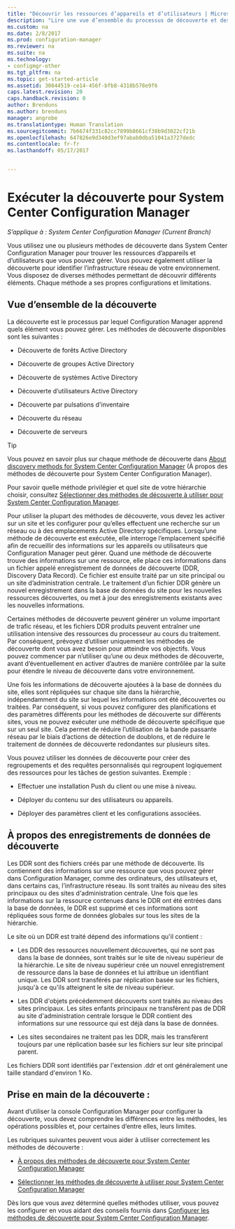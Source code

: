 ```yaml
---
title: "Découvrir les ressources d’appareils et d’utilisateurs | Microsoft Docs"
description: "Lire une vue d’ensemble du processus de découverte et des enregistrements de données de découverte."
ms.custom: na
ms.date: 2/8/2017
ms.prod: configuration-manager
ms.reviewer: na
ms.suite: na
ms.technology:
- configmgr-other
ms.tgt_pltfrm: na
ms.topic: get-started-article
ms.assetid: 30844519-ce14-456f-bfb8-4318b578e9f6
caps.latest.revision: 20
caps.handback.revision: 0
author: Brenduns
ms.author: brenduns
manager: angrobe
ms.translationtype: Human Translation
ms.sourcegitcommit: 7b6674f331c82cc7899b8661cf38b9d3022cf21b
ms.openlocfilehash: 647826e9d340d3ef97abab0dba51041a3727dedc
ms.contentlocale: fr-fr
ms.lasthandoff: 05/17/2017


---
```

# <a name="run-discovery-for-system-center-configuration-manager"></a>Exécuter la découverte pour System Center Configuration Manager

*S’applique à : System Center Configuration Manager (Current Branch)*

Vous utilisez une ou plusieurs méthodes de découverte dans System Center Configuration Manager pour trouver les ressources d’appareils et d’utilisateurs que vous pouvez gérer. Vous pouvez également utiliser la découverte pour identifier l’infrastructure réseau de votre environnement. Vous disposez de diverses méthodes permettant de découvrir différents éléments. Chaque méthode a ses propres configurations et limitations.  

## <a name="overview-of-discovery"></a>Vue d’ensemble de la découverte  
 La découverte est le processus par lequel Configuration Manager apprend quels élément vous pouvez gérer. Les méthodes de découverte disponibles sont les suivantes :  

-   Découverte de forêts Active Directory  

-   Découverte de groupes Active Directory  

-   Découverte de systèmes Active Directory  

-   Découverte d’utilisateurs Active Directory  

-   Découverte par pulsations d'inventaire  

-   Découverte du réseau  

-   Découverte de serveurs  

> [!TIP]  
>  Vous pouvez en savoir plus sur chaque méthode de découverte dans [About discovery methods for System Center Configuration Manager](../../../../core/servers/deploy/configure/about-discovery-methods.md) (À propos des méthodes de découverte pour System Center Configuration Manager).  
>   
>  Pour savoir quelle méthode privilégier et quel site de votre hiérarchie choisir, consultez [Sélectionner des méthodes de découverte à utiliser pour System Center Configuration Manager](../../../../core/servers/deploy/configure/select-discovery-methods-to-use.md).  

 Pour utiliser la plupart des méthodes de découverte, vous devez les activer sur un site et les configurer pour qu’elles effectuent une recherche sur un réseau ou à des emplacements Active Directory spécifiques. Lorsqu’une méthode de découverte est exécutée, elle interroge l’emplacement spécifié afin de recueillir des informations sur les appareils ou utilisateurs que Configuration Manager peut gérer. Quand une méthode de découverte trouve des informations sur une ressource, elle place ces informations dans un fichier appelé enregistrement de données de découverte (DDR, Discovery Data Record). Ce fichier est ensuite traité par un site principal ou un site d’administration centrale. Le traitement d’un fichier DDR génère un nouvel enregistrement dans la base de données du site pour les nouvelles ressources découvertes, ou met à jour des enregistrements existants avec les nouvelles informations.  

 Certaines méthodes de découverte peuvent générer un volume important de trafic réseau, et les fichiers DDR produits peuvent entraîner une utilisation intensive des ressources du processeur au cours du traitement. Par conséquent, prévoyez d’utiliser uniquement les méthodes de découverte dont vous avez besoin pour atteindre vos objectifs. Vous pouvez commencer par n’utiliser qu’une ou deux méthodes de découverte, avant d’éventuellement en activer d’autres de manière contrôlée par la suite pour étendre le niveau de découverte dans votre environnement.  

 Une fois les informations de découverte ajoutées à la base de données du site, elles sont répliquées sur chaque site dans la hiérarchie, indépendamment du site sur lequel les informations ont été découvertes ou traitées. Par conséquent, si vous pouvez configurer des planifications et des paramètres différents pour les méthodes de découverte sur différents sites, vous ne pouvez exécuter une méthode de découverte spécifique que sur un seul site. Cela permet de réduire l’utilisation de la bande passante réseau par le biais d’actions de détection de doublons, et de réduire le traitement de données de découverte redondantes sur plusieurs sites.  

 Vous pouvez utiliser les données de découverte pour créer des regroupements et des requêtes personnalisés qui regroupent logiquement des ressources pour les tâches de gestion suivantes. Exemple :  

-   Effectuer une installation Push du client ou une mise à niveau.  

-   Déployer du contenu sur des utilisateurs ou appareils.  

-   Déployer des paramètres client et les configurations associées.

##  <a name="BKMK_DDRs"></a> À propos des enregistrements de données de découverte  
 Les DDR sont des fichiers créés par une méthode de découverte. Ils contiennent des informations sur une ressource que vous pouvez gérer dans Configuration Manager, comme des ordinateurs, des utilisateurs et, dans certains cas, l’infrastructure réseau. Ils sont traités au niveau des sites principaux ou des sites d'administration centrale. Une fois que les informations sur la ressource contenues dans le DDR ont été entrées dans la base de données, le DDR est supprimé et ces informations sont répliquées sous forme de données globales sur tous les sites de la hiérarchie.  

 Le site où un DDR est traité dépend des informations qu'il contient :  

-   Les DDR des ressources nouvellement découvertes, qui ne sont pas dans la base de données, sont traités sur le site de niveau supérieur de la hiérarchie. Le site de niveau supérieur crée un nouvel enregistrement de ressource dans la base de données et lui attribue un identifiant unique. Les DDR sont transférés par réplication basée sur les fichiers, jusqu'à ce qu'ils atteignent le site de niveau supérieur.  

-   Les DDR d'objets précédemment découverts sont traités au niveau des sites principaux. Les sites enfants principaux ne transfèrent pas de DDR au site d'administration centrale lorsque le DDR contient des informations sur une ressource qui est déjà dans la base de données.  

-   Les sites secondaires ne traitent pas les DDR, mais les transfèrent toujours par une réplication basée sur les fichiers sur leur site principal parent.  

Les fichiers DDR sont identifiés par l'extension .ddr et ont généralement une taille standard d'environ 1 Ko.  

## <a name="get-started-with-discovery"></a>Prise en main de la découverte :  
 Avant d’utiliser la console Configuration Manager pour configurer la découverte, vous devez comprendre les différences entre les méthodes, les opérations possibles et, pour certaines d’entre elles, leurs limites.  

Les rubriques suivantes peuvent vous aider à utiliser correctement les méthodes de découverte :  

-   [À propos des méthodes de découverte pour System Center Configuration Manager](../../../../core/servers/deploy/configure/about-discovery-methods.md)  

-   [Sélectionner les méthodes de découverte à utiliser pour System Center Configuration Manager](../../../../core/servers/deploy/configure/select-discovery-methods-to-use.md)  

Dès lors que vous avez déterminé quelles méthodes utiliser, vous pouvez les configurer en vous aidant des conseils fournis dans [Configurer les méthodes de découverte pour System Center Configuration Manager](../../../../core/servers/deploy/configure/configure-discovery-methods.md).  

